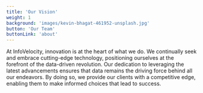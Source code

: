 ```yaml
---
title: 'Our Vision'
weight: 1
background: 'images/kevin-bhagat-461952-unsplash.jpg'
button: 'Our Team'
buttonLink: 'about'
---
```


At InfoVelocity, innovation is at the heart of what we do. We continually seek and embrace cutting-edge technology, positioning ourselves at the forefront of the data-driven revolution. Our dedication to leveraging the latest advancements ensures that data remains the driving force behind all our endeavors. By doing so, we provide our clients with a competitive edge, enabling them to make informed choices that lead to success.
